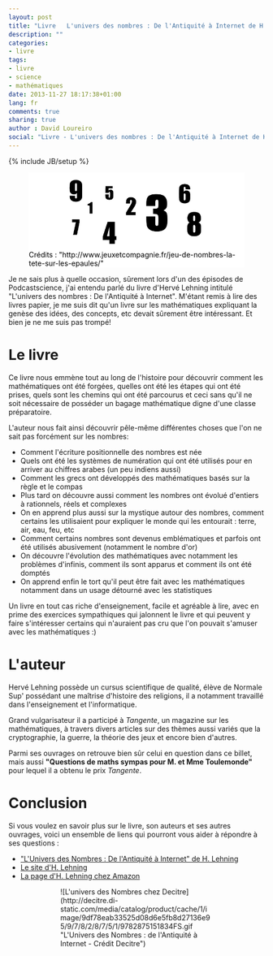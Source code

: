 ```yaml
---
layout: post
title: "Livre   L'univers des nombres : De l'Antiquité à Internet de H. Lehning"
description: ""
categories:
- livre
tags:
- livre
- science
- mathématiques
date: 2013-11-27 18:17:38+01:00
lang: fr
comments: true
sharing: true
author : David Loureiro
social: "Livre - L'univers des nombres : De l'Antiquité à Internet de H. Lehning"
---
```

{% include JB/setup %}

<p>
<figure style="background-color:white;">
<img style="background-color:white; display:block; margin-left:auto; margin-right:auto; width:300px" src="/assets/images/nombres.jpg" alt='Crédits : http://www.jeuxetcompagnie.fr/jeu-de-nombres-la-tete-sur-les-epaules/'/>
<figcaption style="color:black; margin-top:auto; position:relative; bottom:0">Crédits : "http://www.jeuxetcompagnie.fr/jeu-de-nombres-la-tete-sur-les-epaules/"</figcaption>
</figure>
</p>

Je ne sais plus à quelle occasion, sûrement lors d'un des épisodes de Podcastscience, j'ai entendu parlé du livre d'Hervé Lehning intitulé "L'univers des nombres : De l'Antiquité à Internet". M'étant remis à lire des livres papier, je me suis dit qu'un livre sur les mathématiques expliquant la genèse des idées, des concepts, etc devait sûrement être intéressant. Et bien je ne me suis pas trompé!

# Le livre

Ce livre nous emmène tout au long de l'histoire pour découvrir comment les mathématiques ont été forgées, quelles ont été les étapes qui ont été prises, quels sont les chemins qui ont été parcourus et ceci sans qu'il ne soit nécessaire de posséder un bagage mathématique digne d'une classe préparatoire.

L'auteur nous fait ainsi découvrir pêle-même différentes choses que l'on ne sait pas forcément sur les nombres:

 * Comment l'écriture positionnelle des nombres est née
 * Quels ont été les systèmes de numération qui ont été utilisés pour en arriver au chiffres arabes (un peu indiens aussi)
 * Comment les grecs ont développés des mathématiques basés sur la règle et le compas
 * Plus tard on découvre aussi comment les nombres ont évolué d'entiers à rationnels, réels et complexes
 * On en apprend plus aussi sur la mystique autour des nombres, comment certains les utilisaient pour expliquer le monde qui les entourait : terre, air, eau, feu, etc
 * Comment certains nombres sont devenus emblématiques et parfois ont été utilisés abusivement (notamment le nombre d'or)
 * On découvre l'évolution des mathématiques avec notamment les problèmes d'infinis, comment ils sont apparus et comment ils ont été domptés
 * On apprend enfin le tort qu'il peut être fait avec les mathématiques notamment dans un usage détourné avec les statistiques

Un livre en tout cas riche d'enseignement, facile et agréable à lire, avec en prime des exercices sympathiques qui jalonnent le livre et qui peuvent y faire s'intéresser certains qui n'auraient pas cru que l'on pouvait s'amuser avec les mathématiques :)

# L'auteur

Hervé Lehning possède un cursus scientifique de qualité, élève de Normale Sup' possédant une maîtrise d'histoire des religions, il a notamment travaillé dans l'enseignement et l'informatique.

Grand vulgarisateur il a participé à *Tangente*, un magazine sur les mathématiques, à travers divers articles sur des thèmes aussi variés que la cryptographie, la guerre, la théorie des jeux et encore bien d'autres.

Parmi ses ouvrages on retrouve bien sûr celui en question dans ce billet, mais aussi **"Questions de maths sympas pour M. et Mme Toulemonde"** pour lequel il a obtenu le prix *Tangente*.

# Conclusion

Si vous voulez en savoir plus sur le livre, son auteurs et ses autres ouvrages, voici un ensemble de liens qui pourront vous aider à répondre à ses questions :

 * ["L'Univers des Nombres : De l'Antiquité à Internet" de H. Lehning](http://www.amazon.fr/LUnivers-nombres-De-lAntiquit%C3%A9-Internet/dp/2875151835)
 * [Le site d'H. Lehning](http://www.lehning.eu/)
 * [La page d'H. Lehning chez Amazon](http://www.amazon.fr/Herv%C3%A9-Lehning/e/B004MNT5VQ/ref=ntt_dp_epwbk_0)

<p style="display:block; margin-left:auto; margin-right:auto; width:300px">
![L'univers des Nombres chez Decitre](http://decitre.di-static.com/media/catalog/product/cache/1/image/9df78eab33525d08d6e5fb8d27136e95/9/7/8/2/8/7/5/1/9782875151834FS.gif "L'Univers des Nombres : de l'Antiquité à Internet - Crédit Decitre")
</p>